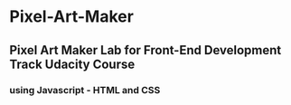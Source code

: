 # Pixel-Art-Maker
## Pixel Art Maker Lab for Front-End Development Track Udacity Course
### using Javascript - HTML and CSS
